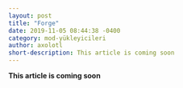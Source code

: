 ```yaml
---
layout: post
title: "Forge"
date: 2019-11-05 08:44:38 -0400
category: mod-yükleyicileri
author: axolotl
short-description: This article is coming soon
---
```


**This article is coming soon**
